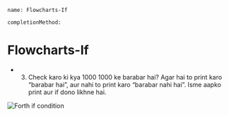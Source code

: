 ```ngMeta
name: Flowcharts-If

completionMethod:
```

# Flowcharts-If


- 3) Check karo ki kya 1000 1000 ke barabar hai? Agar hai to print karo “barabar hai”, aur nahi to print karo “barabar nahi hai”. Isme aapko print aur if dono likhne hai.

![Forth if condition](/home/courage/Desktop/Markdown-Curriculum/4sZDbdlVmj_IWKiVGjTl9Iuw.png)

